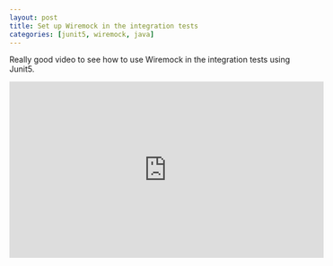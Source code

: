 ```yaml
---
layout: post
title: Set up Wiremock in the integration tests
categories: [junit5, wiremock, java]
---
```


Really good video to see how to use Wiremock in the integration tests using Junit5.  

<iframe width="560" height="315"
src="https://www.youtube.com/watch?v=aeioeXjiz2Y" 
frameborder="0" 
allow="accelerometer; autoplay; encrypted-media; gyroscope; picture-in-picture" 
allowfullscreen></iframe>  